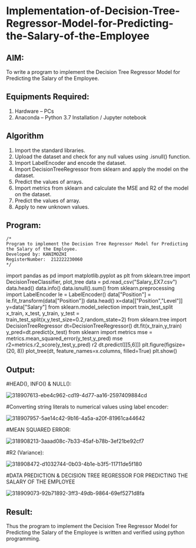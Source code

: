 # Implementation-of-Decision-Tree-Regressor-Model-for-Predicting-the-Salary-of-the-Employee

## AIM:
To write a program to implement the Decision Tree Regressor Model for Predicting the Salary of the Employee.

## Equipments Required:
1. Hardware – PCs
2. Anaconda – Python 3.7 Installation / Jupyter notebook

## Algorithm
1. Import the standard libraries.
2. Upload the dataset and check for any null values using .isnull() function.
3. Import LabelEncoder and encode the dataset.
4. Import DecisionTreeRegressor from sklearn and apply the model on the dataset.
5. Predict the values of arrays.
6. Import metrics from sklearn and calculate the MSE and R2 of the model on the dataset.
7. Predict the values of array.
8. Apply to new unknown values.

## Program:
```
/*
Program to implement the Decision Tree Regressor Model for Predicting the Salary of the Employee.
Developed by: KANIMOZHI
RegisterNumber:  212222230060
*/
```
import pandas as pd
import matplotlib.pyplot as plt
from sklearn.tree import DecisionTreeClassifier, plot_tree
data = pd.read_csv("Salary_EX7.csv")
data.head()
data.info()
data.isnull().sum()
from sklearn.preprocessing import LabelEncoder
le = LabelEncoder()
data["Position"] = le.fit_transform(data["Position"])
data.head()
x=data[["Position","Level"]]
y=data["Salary"]
from sklearn.model_selection import train_test_split
x_train, x_test, y_train, y_test = train_test_split(x,y,test_size=0.2,random_state=2)
from sklearn.tree import DecisionTreeRegressor
dt=DecisionTreeRegressor()
dt.fit(x_train,y_train)
y_pred=dt.predict(x_test)
from sklearn import metrics
mse = metrics.mean_squared_error(y_test,y_pred)
mse
r2=metrics.r2_score(y_test,y_pred)
r2
dt.predict([[5,6]])
plt.figure(figsize=(20, 8))
plot_tree(dt, feature_names=x.columns, filled=True)
plt.show()

## Output:
#HEAD(), INFO() & NULL():

![318907613-ebe4c962-cd19-4d77-aa16-2597409884cd](https://github.com/kanimozhipannerselvam/Implementation-of-Decision-Tree-Regressor-Model-for-Predicting-the-Salary-of-the-Employee/assets/119476060/f957dc8e-65fd-4bd7-be34-06729560f174)

#Converting string literals to numerical values using label encoder:

![318907957-5ae14c42-9b16-4a5a-a20f-81961ca44642](https://github.com/kanimozhipannerselvam/Implementation-of-Decision-Tree-Regressor-Model-for-Predicting-the-Salary-of-the-Employee/assets/119476060/cf728228-fb3e-4e8a-b91a-7d3b9cf53d87)

#MEAN SQUARED ERROR:

![318908213-3aaad08c-7b33-45af-b78b-3ef21be92cf7](https://github.com/kanimozhipannerselvam/Implementation-of-Decision-Tree-Regressor-Model-for-Predicting-the-Salary-of-the-Employee/assets/119476060/97004818-5dc4-479b-b91c-719fa8003cb9)

#R2 (Variance):

![318908472-d1032744-0b03-4b1e-b3f5-11711de5f180](https://github.com/kanimozhipannerselvam/Implementation-of-Decision-Tree-Regressor-Model-for-Predicting-the-Salary-of-the-Employee/assets/119476060/dde34d51-05c3-497c-88e5-507f8db4b530)

#DATA PREDICTION & DECISION TREE REGRESSOR FOR PREDICTING THE SALARY OF THE EMPLOYEE

![318909073-92b71892-3ff3-49db-9864-69ef5271d8fa](https://github.com/kanimozhipannerselvam/Implementation-of-Decision-Tree-Regressor-Model-for-Predicting-the-Salary-of-the-Employee/assets/119476060/4ab7ab73-182c-4379-8c5c-de2f9bb92dbf)



## Result:
Thus the program to implement the Decision Tree Regressor Model for Predicting the Salary of the Employee is written and verified using python programming.
